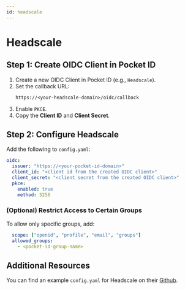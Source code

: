 ```yaml
---
id: headscale
---
```

# Headscale

## Step 1: Create OIDC Client in Pocket ID
1. Create a new OIDC Client in Pocket ID (e.g., `Headscale`).
2. Set the callback URL:  
   ```
   https://<your-headscale-domain>/oidc/callback
   ```
3. Enable `PKCE`.
4. Copy the **Client ID** and **Client Secret**.

## Step 2: Configure Headscale
Add the following to `config.yaml`:

```yaml
oidc:
  issuer: "https://<your-pocket-id-domain>"
  client_id: "<client id from the created OIDC client>"
  client_secret: "<client secret from the created OIDC client>"
  pkce:
    enabled: true
    method: S256
```

### (Optional) Restrict Access to Certain Groups
To allow only specific groups, add:

```yaml
  scope: ["openid", "profile", "email", "groups"]
  allowed_groups:
    - <pocket-id-group-name>
```
## Additional Resources
You can find an example `config.yaml` for Headscale on their [Github](https://github.com/juanfont/headscale/blob/main/config-example.yaml).
